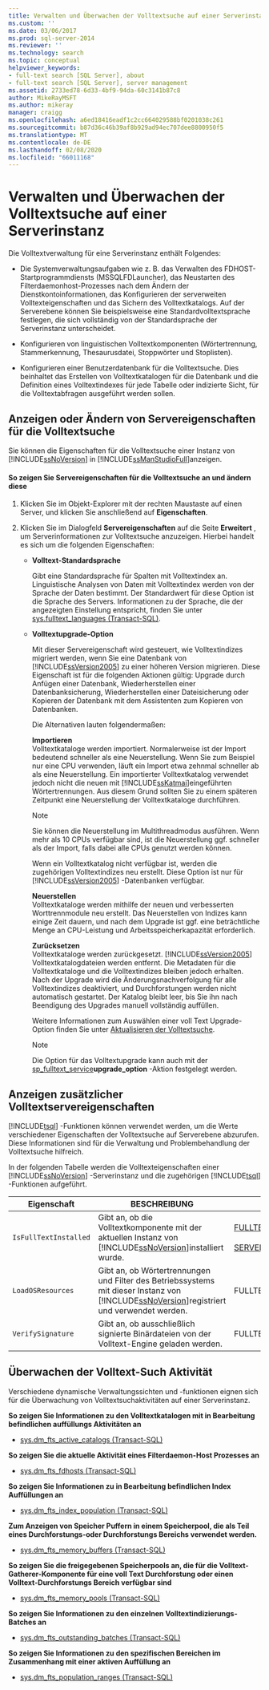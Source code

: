 ```yaml
---
title: Verwalten und Überwachen der Volltextsuche auf einer Serverinstanz | Microsoft-Dokumentation
ms.custom: ''
ms.date: 03/06/2017
ms.prod: sql-server-2014
ms.reviewer: ''
ms.technology: search
ms.topic: conceptual
helpviewer_keywords:
- full-text search [SQL Server], about
- full-text search [SQL Server], server management
ms.assetid: 2733ed78-6d33-4bf9-94da-60c3141b87c8
author: MikeRayMSFT
ms.author: mikeray
manager: craigg
ms.openlocfilehash: a6ed18416eadf1c2cc664029588bf0201038c261
ms.sourcegitcommit: b87d36c46b39af8b929ad94ec707dee8800950f5
ms.translationtype: MT
ms.contentlocale: de-DE
ms.lasthandoff: 02/08/2020
ms.locfileid: "66011168"
---
```

# <a name="manage-and-monitor-full-text-search-for-a-server-instance"></a>Verwalten und Überwachen der Volltextsuche auf einer Serverinstanz
  Die Volltextverwaltung für eine Serverinstanz enthält Folgendes:  
  
-   Die Systemverwaltungsaufgaben wie z. B. das Verwalten des FDHOST-Startprogrammdiensts (MSSQLFDLauncher), das Neustarten des Filterdaemonhost-Prozesses nach dem Ändern der Dienstkontoinformationen, das Konfigurieren der serverweiten Volltexteigenschaften und das Sichern des Volltextkatalogs. Auf der Serverebene können Sie beispielsweise eine Standardvolltextsprache festlegen, die sich vollständig von der Standardsprache der Serverinstanz unterscheidet.  
  
-   Konfigurieren von linguistischen Volltextkomponenten (Wörtertrennung, Stammerkennung, Thesaurusdatei, Stoppwörter und Stoplisten).  
  
-   Konfigurieren einer Benutzerdatenbank für die Volltextsuche. Dies beinhaltet das Erstellen von Volltextkatalogen für die Datenbank und die Definition eines Volltextindexes für jede Tabelle oder indizierte Sicht, für die Volltextabfragen ausgeführt werden sollen.  
  
##  <a name="props"></a> Anzeigen oder Ändern von Servereigenschaften für die Volltextsuche  
 Sie können die Eigenschaften für die Volltextsuche einer Instanz von [!INCLUDE[ssNoVersion](../../includes/ssnoversion-md.md)] in [!INCLUDE[ssManStudioFull](../../includes/ssmanstudiofull-md.md)]anzeigen.  
  
#### <a name="to-view-and-change-server-properties-for-full-text-search"></a>So zeigen Sie Servereigenschaften für die Volltextsuche an und ändern diese  
  
1.  Klicken Sie im Objekt-Explorer mit der rechten Maustaste auf einen Server, und klicken Sie anschließend auf **Eigenschaften**.  
  
2.  Klicken Sie im Dialogfeld **Servereigenschaften** auf die Seite **Erweitert** , um Serverinformationen zur Volltextsuche anzuzeigen. Hierbei handelt es sich um die folgenden Eigenschaften:  
  
    -   **Volltext-Standardsprache**  
  
         Gibt eine Standardsprache für Spalten mit Volltextindex an. Linguistische Analysen von Daten mit Volltextindex werden von der Sprache der Daten bestimmt. Der Standardwert für diese Option ist die Sprache des Servers. Informationen zu der Sprache, die der angezeigten Einstellung entspricht, finden Sie unter [sys.fulltext_languages &#40;Transact-SQL&#41;](/sql/relational-databases/system-catalog-views/sys-fulltext-languages-transact-sql).  
  
    -   **Volltextupgrade-Option**  
  
         Mit dieser Servereigenschaft wird gesteuert, wie Volltextindizes migriert werden, wenn Sie eine Datenbank von [!INCLUDE[ssVersion2005](../../../includes/ssversion2005-md.md)] zu einer höheren Version migrieren. Diese Eigenschaft ist für die folgenden Aktionen gültig: Upgrade durch Anfügen einer Datenbank, Wiederherstellen einer Datenbanksicherung, Wiederherstellen einer Dateisicherung oder Kopieren der Datenbank mit dem Assistenten zum Kopieren von Datenbanken.  
  
         Die Alternativen lauten folgendermaßen:  
  
         **Importieren**  
         Volltextkataloge werden importiert. Normalerweise ist der Import bedeutend schneller als eine Neuerstellung. Wenn Sie zum Beispiel nur eine CPU verwenden, läuft ein Import etwa zehnmal schneller ab als eine Neuerstellung. Ein importierter Volltextkatalog verwendet jedoch nicht die neuen mit [!INCLUDE[ssKatmai](../../includes/sskatmai-md.md)]eingeführten Wörtertrennungen. Aus diesem Grund sollten Sie zu einem späteren Zeitpunkt eine Neuerstellung der Volltextkataloge durchführen.  
  
        > [!NOTE]  
        >  Sie können die Neuerstellung im Multithreadmodus ausführen. Wenn mehr als 10 CPUs verfügbar sind, ist die Neuerstellung ggf. schneller als der Import, falls dabei alle CPUs genutzt werden können.  
  
         Wenn ein Volltextkatalog nicht verfügbar ist, werden die zugehörigen Volltextindizes neu erstellt. Diese Option ist nur für [!INCLUDE[ssVersion2005](../../../includes/ssversion2005-md.md)] -Datenbanken verfügbar.  
  
         **Neuerstellen**  
         Volltextkataloge werden mithilfe der neuen und verbesserten Worttrennmodule neu erstellt. Das Neuerstellen von Indizes kann einige Zeit dauern, und nach dem Upgrade ist ggf. eine beträchtliche Menge an CPU-Leistung und Arbeitsspeicherkapazität erforderlich.  
  
         **Zurücksetzen**  
         Volltextkataloge werden zurückgesetzt. [!INCLUDE[ssVersion2005](../../includes/ssversion2005-md.md)] Volltextkatalogdateien werden entfernt. Die Metadaten für die Volltextkataloge und die Volltextindizes bleiben jedoch erhalten. Nach der Upgrade wird die Änderungsnachverfolgung für alle Volltextindizes deaktiviert, und Durchforstungen werden nicht automatisch gestartet. Der Katalog bleibt leer, bis Sie ihn nach Beendigung des Upgrades manuell vollständig auffüllen.  
  
         Weitere Informationen zum Auswählen einer voll Text Upgrade-Option finden Sie unter [Aktualisieren der Volltextsuche](upgrade-full-text-search.md).  
  
        > [!NOTE]  
        >  Die Option für das Volltextupgrade kann auch mit der [sp_fulltext_service](/sql/relational-databases/system-stored-procedures/sp-fulltext-service-transact-sql)**upgrade_option** -Aktion festgelegt werden.  
  
##  <a name="metadata"></a> Anzeigen zusätzlicher Volltextservereigenschaften  
 [!INCLUDE[tsql](../../../includes/tsql-md.md)] -Funktionen können verwendet werden, um die Werte verschiedener Eigenschaften der Volltextsuche auf Serverebene abzurufen. Diese Informationen sind für die Verwaltung und Problembehandlung der Volltextsuche hilfreich.  
  
 In der folgenden Tabelle werden die Volltexteigenschaften einer [!INCLUDE[ssNoVersion](../../includes/ssnoversion-md.md)] -Serverinstanz und die zugehörigen [!INCLUDE[tsql](../../../includes/tsql-md.md)] -Funktionen aufgeführt.  
  
|Eigenschaft|BESCHREIBUNG|Funktion|  
|--------------|-----------------|--------------|  
|`IsFullTextInstalled`|Gibt an, ob die Volltextkomponente mit der aktuellen Instanz von [!INCLUDE[ssNoVersion](../../includes/ssnoversion-md.md)]installiert wurde.|[FULLTEXTSERVICEPROPERTY](/sql/t-sql/functions/fulltextserviceproperty-transact-sql)<br /><br /> [SERVERPROPERTY](/sql/t-sql/functions/serverproperty-transact-sql)|  
|`LoadOSResources`|Gibt an, ob Wörtertrennungen und Filter des Betriebssystems mit dieser Instanz von [!INCLUDE[ssNoVersion](../../includes/ssnoversion-md.md)]registriert und verwendet werden.|FULLTEXTSERVICEPROPERTY|  
|`VerifySignature`|Gibt an, ob ausschließlich signierte Binärdateien von der Volltext-Engine geladen werden.|FULLTEXTSERVICEPROPERTY|  
  
##  <a name="monitor"></a>Überwachen der Volltext-Such Aktivität  
 Verschiedene dynamische Verwaltungssichten und -funktionen eignen sich für die Überwachung von Volltextsuchaktivitäten auf einer Serverinstanz.  
  
 **So zeigen Sie Informationen zu den Volltextkatalogen mit in Bearbeitung befindlichen auffüllungs Aktivitäten an**  
  
-   [sys.dm_fts_active_catalogs &#40;Transact-SQL&#41;](/sql/relational-databases/system-dynamic-management-views/sys-dm-fts-active-catalogs-transact-sql)  
  
 **So zeigen Sie die aktuelle Aktivität eines Filterdaemon-Host Prozesses an**  
  
-   [sys.dm_fts_fdhosts &#40;Transact-SQL&#41;](/sql/relational-databases/system-dynamic-management-views/sys-dm-fts-fdhosts-transact-sql)  
  
 **So zeigen Sie Informationen zu in Bearbeitung befindlichen Index Auffüllungen an**  
  
-   [sys.dm_fts_index_population &#40;Transact-SQL&#41;](/sql/relational-databases/system-dynamic-management-views/sys-dm-fts-index-population-transact-sql)  
  
 **Zum Anzeigen von Speicher Puffern in einem Speicherpool, die als Teil eines Durchforstungs-oder Durchforstungs Bereichs verwendet werden.**  
  
-   [sys.dm_fts_memory_buffers &#40;Transact-SQL&#41;](/sql/relational-databases/system-dynamic-management-views/sys-dm-fts-memory-buffers-transact-sql)  
  
 **So zeigen Sie die freigegebenen Speicherpools an, die für die Volltext-Gatherer-Komponente für eine voll Text Durchforstung oder einen Volltext-Durchforstungs Bereich verfügbar sind**  
  
-   [sys.dm_fts_memory_pools &#40;Transact-SQL&#41;](/sql/relational-databases/system-dynamic-management-views/sys-dm-fts-memory-pools-transact-sql)  
  
 **So zeigen Sie Informationen zu den einzelnen Volltextindizierungs-Batches an**  
  
-   [sys.dm_fts_outstanding_batches &#40;Transact-SQL&#41;](/sql/relational-databases/system-dynamic-management-views/sys-dm-fts-outstanding-batches-transact-sql)  
  
 **So zeigen Sie Informationen zu den spezifischen Bereichen im Zusammenhang mit einer aktiven Auffüllung an**  
  
-   [sys.dm_fts_population_ranges &#40;Transact-SQL&#41;](/sql/relational-databases/system-dynamic-management-views/sys-dm-fts-population-ranges-transact-sql)  
  
  
